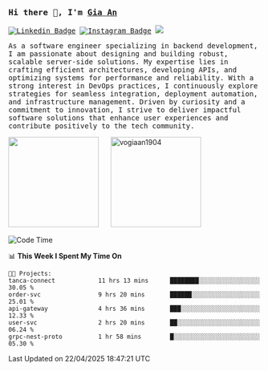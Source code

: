 ### <samp>Hi there 👋, I'm <a href="https://www.linkedin.com/in/vogiaan1904/" target="_blank">Gia An</a></samp>

<samp> [![Linkedin Badge](https://img.shields.io/badge/-LinkedIn-0e76a8?style=flat-square&logo=Linkedin&logoColor=white)](https://linkedin.com/in/vogiaan1904)
[![Instagram Badge](https://img.shields.io/badge/-Instagram-e4405f?style=flat-square&logo=Instagram&logoColor=white)](https://instagram.com/_.ja.ann_/) ![](https://komarev.com/ghpvc/?username=vogiaan1904&style=flat-square&base=100)</samp> 

<samp>As a software engineer specializing in backend development, I am passionate about designing and building robust, scalable server-side solutions. My expertise lies in crafting efficient architectures, developing APIs, and optimizing systems for performance and reliability. With a strong interest in DevOps practices, I continuously explore strategies for seamless integration, deployment automation, and infrastructure management. Driven by curiosity and a commitment to innovation, I strive to deliver impactful software solutions that enhance user experiences and contribute positively to the tech community.</samp>



<div>
  <img height="180em" src="https://github-readme-stats.vercel.app/api/top-langs/?username=vogiaan1904&show_icons=true&hide_border=true&layout=compact&langs_count=10&theme=transparent&include_orgs=true"/>
  &nbsp;&nbsp;&nbsp;&nbsp;
  <img height="180em" src="https://github-readme-stats.vercel.app/api?username=vogiaan1904&show_icons=true&hide_border=true&&count_private=true&include_all_commits=true&theme=transparent&locale=en" alt="vogiaan1904" />
</div>






<!--START_SECTION:waka-->
![Code Time](http://img.shields.io/badge/Code%20Time-776%20hrs%2038%20mins-blue)

📊 **This Week I Spent My Time On** 

```text
🐱‍💻 Projects: 
tanca-connect            11 hrs 13 mins      ████████░░░░░░░░░░░░░░░░░   30.05 % 
order-svc                9 hrs 20 mins       ██████░░░░░░░░░░░░░░░░░░░   25.01 % 
api-gateway              4 hrs 36 mins       ███░░░░░░░░░░░░░░░░░░░░░░   12.33 % 
user-svc                 2 hrs 20 mins       ██░░░░░░░░░░░░░░░░░░░░░░░   06.24 % 
grpc-nest-proto          1 hr 58 mins        █░░░░░░░░░░░░░░░░░░░░░░░░   05.30 % 
```


 Last Updated on 22/04/2025 18:47:21 UTC
<!--END_SECTION:waka-->
